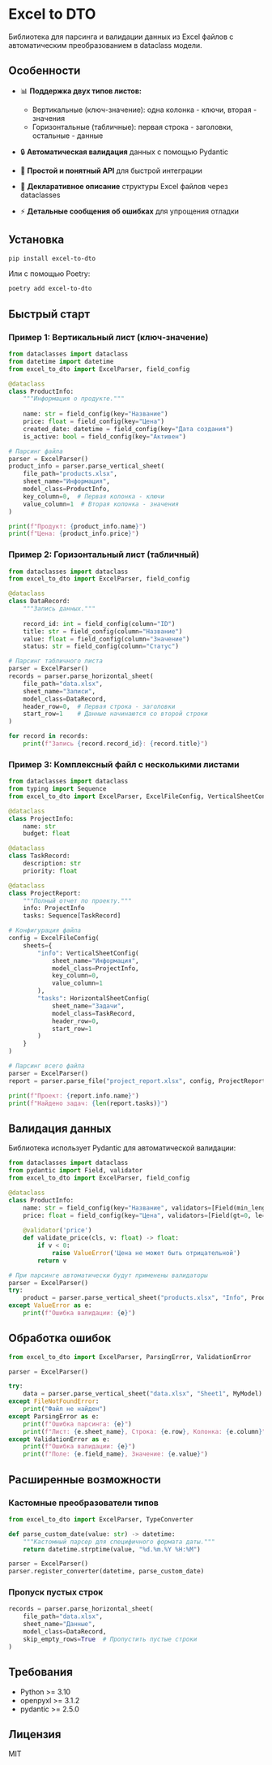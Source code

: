 # Excel to DTO

Библиотека для парсинга и валидации данных из Excel файлов с автоматическим преобразованием в dataclass модели.

## Особенности

- 📊 **Поддержка двух типов листов:**
  - Вертикальные (ключ-значение): одна колонка - ключи, вторая - значения
  - Горизонтальные (табличные): первая строка - заголовки, остальные - данные

- 🔒 **Автоматическая валидация** данных с помощью Pydantic
- 🚀 **Простой и понятный API** для быстрой интеграции
- 📝 **Декларативное описание** структуры Excel файлов через dataclasses
- ⚡ **Детальные сообщения об ошибках** для упрощения отладки

## Установка

```bash
pip install excel-to-dto
```

Или с помощью Poetry:

```bash
poetry add excel-to-dto
```

## Быстрый старт

### Пример 1: Вертикальный лист (ключ-значение)

```python
from dataclasses import dataclass
from datetime import datetime
from excel_to_dto import ExcelParser, field_config

@dataclass
class ProductInfo:
    """Информация о продукте."""
    
    name: str = field_config(key="Название")
    price: float = field_config(key="Цена")
    created_date: datetime = field_config(key="Дата создания")
    is_active: bool = field_config(key="Активен")

# Парсинг файла
parser = ExcelParser()
product_info = parser.parse_vertical_sheet(
    file_path="products.xlsx",
    sheet_name="Информация",
    model_class=ProductInfo,
    key_column=0,  # Первая колонка - ключи
    value_column=1  # Вторая колонка - значения
)

print(f"Продукт: {product_info.name}")
print(f"Цена: {product_info.price}")
```

### Пример 2: Горизонтальный лист (табличный)

```python
from dataclasses import dataclass
from excel_to_dto import ExcelParser, field_config

@dataclass
class DataRecord:
    """Запись данных."""
    
    record_id: int = field_config(column="ID")
    title: str = field_config(column="Название")
    value: float = field_config(column="Значение")
    status: str = field_config(column="Статус")

# Парсинг табличного листа
parser = ExcelParser()
records = parser.parse_horizontal_sheet(
    file_path="data.xlsx",
    sheet_name="Записи",
    model_class=DataRecord,
    header_row=0,  # Первая строка - заголовки
    start_row=1    # Данные начинаются со второй строки
)

for record in records:
    print(f"Запись {record.record_id}: {record.title}")
```

### Пример 3: Комплексный файл с несколькими листами

```python
from dataclasses import dataclass
from typing import Sequence
from excel_to_dto import ExcelParser, ExcelFileConfig, VerticalSheetConfig, HorizontalSheetConfig

@dataclass
class ProjectInfo:
    name: str
    budget: float

@dataclass
class TaskRecord:
    description: str
    priority: float

@dataclass
class ProjectReport:
    """Полный отчет по проекту."""
    info: ProjectInfo
    tasks: Sequence[TaskRecord]

# Конфигурация файла
config = ExcelFileConfig(
    sheets={
        "info": VerticalSheetConfig(
            sheet_name="Информация",
            model_class=ProjectInfo,
            key_column=0,
            value_column=1
        ),
        "tasks": HorizontalSheetConfig(
            sheet_name="Задачи",
            model_class=TaskRecord,
            header_row=0,
            start_row=1
        )
    }
)

# Парсинг всего файла
parser = ExcelParser()
report = parser.parse_file("project_report.xlsx", config, ProjectReport)

print(f"Проект: {report.info.name}")
print(f"Найдено задач: {len(report.tasks)}")
```

## Валидация данных

Библиотека использует Pydantic для автоматической валидации:

```python
from dataclasses import dataclass
from pydantic import Field, validator
from excel_to_dto import ExcelParser, field_config

@dataclass
class ProductInfo:
    name: str = field_config(key="Название", validators=[Field(min_length=1, max_length=255)])
    price: float = field_config(key="Цена", validators=[Field(gt=0, le=1000000)])
    
    @validator('price')
    def validate_price(cls, v: float) -> float:
        if v < 0:
            raise ValueError('Цена не может быть отрицательной')
        return v

# При парсинге автоматически будут применены валидаторы
parser = ExcelParser()
try:
    product = parser.parse_vertical_sheet("products.xlsx", "Info", ProductInfo)
except ValueError as e:
    print(f"Ошибка валидации: {e}")
```

## Обработка ошибок

```python
from excel_to_dto import ExcelParser, ParsingError, ValidationError

parser = ExcelParser()

try:
    data = parser.parse_vertical_sheet("data.xlsx", "Sheet1", MyModel)
except FileNotFoundError:
    print("Файл не найден")
except ParsingError as e:
    print(f"Ошибка парсинга: {e}")
    print(f"Лист: {e.sheet_name}, Строка: {e.row}, Колонка: {e.column}")
except ValidationError as e:
    print(f"Ошибка валидации: {e}")
    print(f"Поле: {e.field_name}, Значение: {e.value}")
```

## Расширенные возможности

### Кастомные преобразователи типов

```python
from excel_to_dto import ExcelParser, TypeConverter

def parse_custom_date(value: str) -> datetime:
    """Кастомный парсер для специфичного формата даты."""
    return datetime.strptime(value, "%d.%m.%Y %H:%M")

parser = ExcelParser()
parser.register_converter(datetime, parse_custom_date)
```

### Пропуск пустых строк

```python
records = parser.parse_horizontal_sheet(
    file_path="data.xlsx",
    sheet_name="Данные",
    model_class=DataRecord,
    skip_empty_rows=True  # Пропустить пустые строки
)
```

## Требования

- Python >= 3.10
- openpyxl >= 3.1.2
- pydantic >= 2.5.0


## Лицензия

MIT
